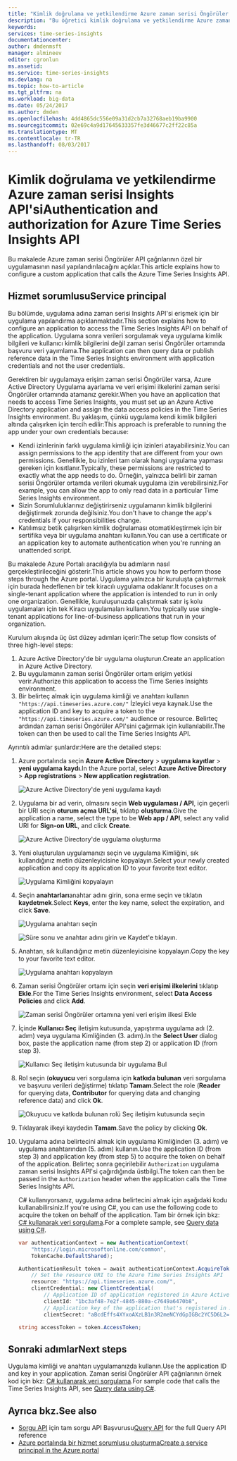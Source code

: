 ```yaml
---
title: "Kimlik doğrulama ve yetkilendirme Azure zaman serisi Öngörüler API çağrılarının özel bir uygulama için yapılandırma | Microsoft Docs"
description: "Bu öğretici kimlik doğrulama ve yetkilendirme Azure zaman serisi Öngörüler API çağrılarının özel bir uygulama için nasıl yapılandırılacağı açıklanmaktadır."
keywords: 
services: time-series-insights
documentationcenter: 
author: dmdenmsft
manager: almineev
editor: cgronlun
ms.assetid: 
ms.service: time-series-insights
ms.devlang: na
ms.topic: how-to-article
ms.tgt_pltfrm: na
ms.workload: big-data
ms.date: 05/24/2017
ms.author: dmden
ms.openlocfilehash: 4dd4865dc556e09a31d2cb7a32768aeb19ba9900
ms.sourcegitcommit: 02e69c4a9d17645633357fe3d46677c2ff22c85a
ms.translationtype: MT
ms.contentlocale: tr-TR
ms.lasthandoff: 08/03/2017
---
```

# <a name="authentication-and-authorization-for-azure-time-series-insights-api"></a><span data-ttu-id="c7b82-103">Kimlik doğrulama ve yetkilendirme Azure zaman serisi Insights API'si</span><span class="sxs-lookup"><span data-stu-id="c7b82-103">Authentication and authorization for Azure Time Series Insights API</span></span>

<span data-ttu-id="c7b82-104">Bu makalede Azure zaman serisi Öngörüler API çağrılarının özel bir uygulamasının nasıl yapılandırılacağını açıklar.</span><span class="sxs-lookup"><span data-stu-id="c7b82-104">This article explains how to configure a custom application that calls the Azure Time Series Insights API.</span></span>

## <a name="service-principal"></a><span data-ttu-id="c7b82-105">Hizmet sorumlusu</span><span class="sxs-lookup"><span data-stu-id="c7b82-105">Service principal</span></span>

<span data-ttu-id="c7b82-106">Bu bölümde, uygulama adına zaman serisi Insights API'si erişmek için bir uygulama yapılandırma açıklanmaktadır.</span><span class="sxs-lookup"><span data-stu-id="c7b82-106">This section explains how to configure an application to access the Time Series Insights API on behalf of the application.</span></span> <span data-ttu-id="c7b82-107">Uygulama sonra verileri sorgulamak veya uygulama kimlik bilgileri ve kullanıcı kimlik bilgilerini değil zaman serisi Öngörüler ortamında başvuru veri yayımlama.</span><span class="sxs-lookup"><span data-stu-id="c7b82-107">The application can then query data or publish reference data in the Time Series Insights environment with application credentials and not the user credentials.</span></span>

<span data-ttu-id="c7b82-108">Gerektiren bir uygulamaya erişim zaman serisi Öngörüler varsa, Azure Active Directory Uygulama ayarlama ve veri erişimi ilkelerini zaman serisi Öngörüler ortamında atamanız gerekir.</span><span class="sxs-lookup"><span data-stu-id="c7b82-108">When you have an application that needs to access Time Series Insights, you must set up an Azure Active Directory application and assign the data access policies in the Time Series Insights environment.</span></span> <span data-ttu-id="c7b82-109">Bu yaklaşım, çünkü uygulama kendi kimlik bilgileri altında çalışırken için tercih edilir:</span><span class="sxs-lookup"><span data-stu-id="c7b82-109">This approach is preferable to running the app under your own credentials because:</span></span>

* <span data-ttu-id="c7b82-110">Kendi izinlerinin farklı uygulama kimliği için izinleri atayabilirsiniz.</span><span class="sxs-lookup"><span data-stu-id="c7b82-110">You can assign permissions to the app identity that are different from your own permissions.</span></span> <span data-ttu-id="c7b82-111">Genellikle, bu izinleri tam olarak hangi uygulama yapması gereken için kısıtlanır.</span><span class="sxs-lookup"><span data-stu-id="c7b82-111">Typically, these permissions are restricted to exactly what the app needs to do.</span></span> <span data-ttu-id="c7b82-112">Örneğin, yalnızca belirli bir zaman serisi Öngörüler ortamda verileri okumak uygulama izin verebilirsiniz.</span><span class="sxs-lookup"><span data-stu-id="c7b82-112">For example, you can allow the app to only read data in a particular Time Series Insights environment.</span></span>
* <span data-ttu-id="c7b82-113">Sizin Sorumluluklarınız değiştirirseniz uygulamanın kimlik bilgilerini değiştirmek zorunda değilsiniz.</span><span class="sxs-lookup"><span data-stu-id="c7b82-113">You don't have to change the app's credentials if your responsibilities change.</span></span>
* <span data-ttu-id="c7b82-114">Katılımsız betik çalışırken kimlik doğrulaması otomatikleştirmek için bir sertifika veya bir uygulama anahtarı kullanın.</span><span class="sxs-lookup"><span data-stu-id="c7b82-114">You can use a certificate or an application key to automate authentication when you're running an unattended script.</span></span>

<span data-ttu-id="c7b82-115">Bu makalede Azure Portalı aracılığıyla bu adımların nasıl gerçekleştirileceğini gösterir.</span><span class="sxs-lookup"><span data-stu-id="c7b82-115">This article shows you how to perform those steps through the Azure portal.</span></span> <span data-ttu-id="c7b82-116">Uygulama yalnızca bir kuruluşta çalıştırmak için burada hedeflenen bir tek kiracılı uygulama odaklanır.</span><span class="sxs-lookup"><span data-stu-id="c7b82-116">It focuses on a single-tenant application where the application is intended to run in only one organization.</span></span> <span data-ttu-id="c7b82-117">Genellikle, kuruluşunuzda çalıştırmak satır iş kolu uygulamaları için tek Kiracı uygulamaları kullanın.</span><span class="sxs-lookup"><span data-stu-id="c7b82-117">You typically use single-tenant applications for line-of-business applications that run in your organization.</span></span>

<span data-ttu-id="c7b82-118">Kurulum akışında üç üst düzey adımları içerir:</span><span class="sxs-lookup"><span data-stu-id="c7b82-118">The setup flow consists of three high-level steps:</span></span>

1. <span data-ttu-id="c7b82-119">Azure Active Directory'de bir uygulama oluşturun.</span><span class="sxs-lookup"><span data-stu-id="c7b82-119">Create an application in Azure Active Directory.</span></span>
2. <span data-ttu-id="c7b82-120">Bu uygulamanın zaman serisi Öngörüler ortam erişim yetkisi verir.</span><span class="sxs-lookup"><span data-stu-id="c7b82-120">Authorize this application to access the Time Series Insights environment.</span></span>
3. <span data-ttu-id="c7b82-121">Bir belirteç almak için uygulama kimliği ve anahtarı kullanın `"https://api.timeseries.azure.com/"` İzleyici veya kaynak.</span><span class="sxs-lookup"><span data-stu-id="c7b82-121">Use the application ID and key to acquire a token to the `"https://api.timeseries.azure.com/"` audience or resource.</span></span> <span data-ttu-id="c7b82-122">Belirteç ardından zaman serisi Öngörüler API'sini çağırmak için kullanılabilir.</span><span class="sxs-lookup"><span data-stu-id="c7b82-122">The token can then be used to call the Time Series Insights API.</span></span>

<span data-ttu-id="c7b82-123">Ayrıntılı adımlar şunlardır:</span><span class="sxs-lookup"><span data-stu-id="c7b82-123">Here are the detailed steps:</span></span>

1. <span data-ttu-id="c7b82-124">Azure portalında seçin **Azure Active Directory** > **uygulama kayıtlar** > **yeni uygulama kaydı**.</span><span class="sxs-lookup"><span data-stu-id="c7b82-124">In the Azure portal, select **Azure Active Directory** > **App registrations** > **New application registration**.</span></span>

   ![Azure Active Directory'de yeni uygulama kaydı](media/authentication-and-authorization/active-directory-new-application-registration.png)  

2. <span data-ttu-id="c7b82-126">Uygulama bir ad verin, olmasını seçin **Web uygulaması / API**, için geçerli bir URI seçin **oturum açma URL'si**, tıklatıp **oluşturma**.</span><span class="sxs-lookup"><span data-stu-id="c7b82-126">Give the application a name, select the type to be **Web app / API**, select any valid URI for **Sign-on URL**, and click **Create**.</span></span>

   ![Azure Active Directory'de uygulama oluşturma](media/authentication-and-authorization/active-directory-create-web-api-application.png)

3. <span data-ttu-id="c7b82-128">Yeni oluşturulan uygulamanızı seçin ve uygulama Kimliğini, sık kullandığınız metin düzenleyicisine kopyalayın.</span><span class="sxs-lookup"><span data-stu-id="c7b82-128">Select your newly created application and copy its application ID to your favorite text editor.</span></span>

   ![Uygulama Kimliğini kopyalayın](media/authentication-and-authorization/active-directory-copy-application-id.png)

4. <span data-ttu-id="c7b82-130">Seçin **anahtarları**anahtar adını girin, sona erme seçin ve tıklatın **kaydetmek**.</span><span class="sxs-lookup"><span data-stu-id="c7b82-130">Select **Keys**, enter the key name, select the expiration, and click **Save**.</span></span>

   ![Uygulama anahtarı seçin](media/authentication-and-authorization/active-directory-application-keys.png)

   ![Süre sonu ve anahtar adını girin ve Kaydet'e tıklayın.](media/authentication-and-authorization/active-directory-application-keys-save.png)

5. <span data-ttu-id="c7b82-133">Anahtarı, sık kullandığınız metin düzenleyicisine kopyalayın.</span><span class="sxs-lookup"><span data-stu-id="c7b82-133">Copy the key to your favorite text editor.</span></span>

   ![Uygulama anahtarı kopyalayın](media/authentication-and-authorization/active-directory-copy-application-key.png)

6. <span data-ttu-id="c7b82-135">Zaman serisi Öngörüler ortamı için seçin **veri erişimi ilkelerini** tıklatıp **Ekle**.</span><span class="sxs-lookup"><span data-stu-id="c7b82-135">For the Time Series Insights environment, select **Data Access Policies** and click **Add**.</span></span>

   ![Zaman serisi Öngörüler ortamına yeni veri erişim ilkesi Ekle](media/authentication-and-authorization/time-series-insights-data-access-policies-add.png)

7. <span data-ttu-id="c7b82-137">İçinde **Kullanıcı Seç** iletişim kutusunda, yapıştırma uygulama adı (2. adım) veya uygulama Kimliğinden (3. adım).</span><span class="sxs-lookup"><span data-stu-id="c7b82-137">In the **Select User** dialog box, paste the application name (from step 2) or application ID (from step 3).</span></span>

   ![Kullanıcı Seç iletişim kutusunda bir uygulama Bul](media/authentication-and-authorization/time-series-insights-data-access-policies-select-user.png)

8. <span data-ttu-id="c7b82-139">Rol seçin (**okuyucu** veri sorgulama için **katkıda bulunan** veri sorgulama ve başvuru verileri değiştirme) tıklatıp **Tamam**.</span><span class="sxs-lookup"><span data-stu-id="c7b82-139">Select the role (**Reader** for querying data, **Contributor** for querying data and changing reference data) and click **Ok**.</span></span>

   ![Okuyucu ve katkıda bulunan rolü Seç iletişim kutusunda seçin](media/authentication-and-authorization/time-series-insights-data-access-policies-select-role.png)

9. <span data-ttu-id="c7b82-141">Tıklayarak ilkeyi kaydedin **Tamam**.</span><span class="sxs-lookup"><span data-stu-id="c7b82-141">Save the policy by clicking **Ok**.</span></span>

10. <span data-ttu-id="c7b82-142">Uygulama adına belirtecini almak için uygulama Kimliğinden (3. adım) ve uygulama anahtarından (5. adım) kullanın.</span><span class="sxs-lookup"><span data-stu-id="c7b82-142">Use the application ID (from step 3) and application key (from step 5) to acquire the token on behalf of the application.</span></span> <span data-ttu-id="c7b82-143">Belirteç sonra geçirilebilir `Authorization` uygulama zaman serisi Insights API'si çağırdığında üstbilgi.</span><span class="sxs-lookup"><span data-stu-id="c7b82-143">The token can then be passed in the `Authorization` header when the application calls the Time Series Insights API.</span></span>

    <span data-ttu-id="c7b82-144">C# kullanıyorsanız, uygulama adına belirtecini almak için aşağıdaki kodu kullanabilirsiniz.</span><span class="sxs-lookup"><span data-stu-id="c7b82-144">If you're using C#, you can use the following code to acquire the token on behalf of the application.</span></span> <span data-ttu-id="c7b82-145">Tam bir örnek için bkz: [C# kullanarak veri sorgulama](time-series-insights-query-data-csharp.md).</span><span class="sxs-lookup"><span data-stu-id="c7b82-145">For a complete sample, see [Query data using C#](time-series-insights-query-data-csharp.md).</span></span>

    ```csharp
    var authenticationContext = new AuthenticationContext(
        "https://login.microsoftonline.com/common",
        TokenCache.DefaultShared);

    AuthenticationResult token = await authenticationContext.AcquireTokenAsync(
        // Set the resource URI to the Azure Time Series Insights API
        resource: "https://api.timeseries.azure.com/", 
        clientCredential: new ClientCredential(
            // Application ID of application registered in Azure Active Directory
            clientId: "1bc3af48-7e2f-4845-880a-c7649a6470b8", 
            // Application key of the application that's registered in Azure Active Directory
            clientSecret: "aBcdEffs4XYxoAXzLB1n3R2meNCYdGpIGBc2YC5D6L2="));

    string accessToken = token.AccessToken;
    ```

## <a name="next-steps"></a><span data-ttu-id="c7b82-146">Sonraki adımlar</span><span class="sxs-lookup"><span data-stu-id="c7b82-146">Next steps</span></span>

<span data-ttu-id="c7b82-147">Uygulama kimliği ve anahtarı uygulamanızda kullanın.</span><span class="sxs-lookup"><span data-stu-id="c7b82-147">Use the application ID and key in your application.</span></span> <span data-ttu-id="c7b82-148">Zaman serisi Öngörüler API çağrılarının örnek kod için bkz: [C# kullanarak veri sorgulama](time-series-insights-query-data-csharp.md).</span><span class="sxs-lookup"><span data-stu-id="c7b82-148">For sample code that calls the Time Series Insights API, see [Query data using C#](time-series-insights-query-data-csharp.md).</span></span>

## <a name="see-also"></a><span data-ttu-id="c7b82-149">Ayrıca bkz.</span><span class="sxs-lookup"><span data-stu-id="c7b82-149">See also</span></span>

* <span data-ttu-id="c7b82-150">[Sorgu API](/rest/api/time-series-insights/time-series-insights-reference-queryapi) için tam sorgu API Başvurusu</span><span class="sxs-lookup"><span data-stu-id="c7b82-150">[Query API](/rest/api/time-series-insights/time-series-insights-reference-queryapi) for the full Query API reference</span></span>
* [<span data-ttu-id="c7b82-151">Azure portalında bir hizmet sorumlusu oluşturma</span><span class="sxs-lookup"><span data-stu-id="c7b82-151">Create a service principal in the Azure portal</span></span>](../azure-resource-manager/resource-group-create-service-principal-portal.md)
